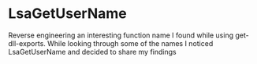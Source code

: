 # LsaGetUserName
Reverse engineering an interesting function name I found while using get-dll-exports. While looking through some of the names I noticed LsaGetUserName and decided to share my findings
